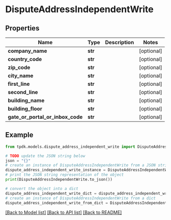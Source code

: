 # DisputeAddressIndependentWrite



## Properties

Name | Type | Description | Notes
------------ | ------------- | ------------- | -------------
**company_name** | **str** |  | [optional] 
**country_code** | **str** |  | [optional] 
**zip_code** | **str** |  | [optional] 
**city_name** | **str** |  | [optional] 
**first_line** | **str** |  | [optional] 
**second_line** | **str** |  | [optional] 
**building_name** | **str** |  | [optional] 
**building_floor** | **str** |  | [optional] 
**gate_or_portal_or_inbox_code** | **str** |  | [optional] 

## Example

```python
from tpdk.models.dispute_address_independent_write import DisputeAddressIndependentWrite

# TODO update the JSON string below
json = "{}"
# create an instance of DisputeAddressIndependentWrite from a JSON string
dispute_address_independent_write_instance = DisputeAddressIndependentWrite.from_json(json)
# print the JSON string representation of the object
print(DisputeAddressIndependentWrite.to_json())

# convert the object into a dict
dispute_address_independent_write_dict = dispute_address_independent_write_instance.to_dict()
# create an instance of DisputeAddressIndependentWrite from a dict
dispute_address_independent_write_from_dict = DisputeAddressIndependentWrite.from_dict(dispute_address_independent_write_dict)
```
[[Back to Model list]](../README.md#documentation-for-models) [[Back to API list]](../README.md#documentation-for-api-endpoints) [[Back to README]](../README.md)


